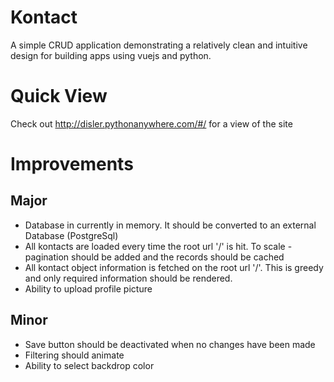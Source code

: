 # Kontact
A simple CRUD application demonstrating a relatively clean and intuitive design for building apps using vuejs and python.

# Quick View
Check out http://disler.pythonanywhere.com/#/ for a view of the site

# Improvements

## Major
* Database in currently in memory. It should be converted to an external Database (PostgreSql)
* All kontacts are loaded every time the root url '/' is hit. To scale - pagination should be added and the records should be cached
* All kontact object information is fetched on the root url '/'. This is greedy and only required information should be rendered.
* Ability to upload profile picture

## Minor
* Save button should be deactivated when no changes have been made
* Filtering should animate
* Ability to select backdrop color